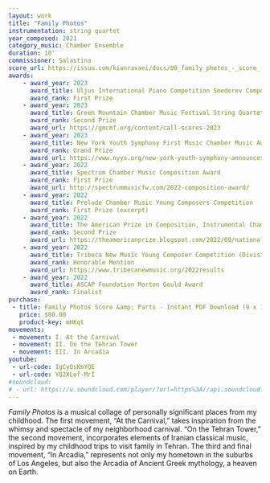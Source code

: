 ```yaml
---
layout: work
title: "Family Photos"
instrumentation: string quartet
year_composed: 2021
category_music: Chamber Ensemble
duration: 10'
commissioner: Salastina
score_url: https://issuu.com/kianravaei/docs/00_family_photos_-_score_-_ed_5
awards:
    - award_year: 2023
      award_title: Uljus International Piano Competition Smederev Composition Competition (Category III, Classical Acoustic Music)
      award_rank: First Prize
    - award_year: 2023
      award_title: Green Mountain Chamber Music Festival String Quartet Composition Competition
      award_rank: Second Prize
      award_url: https://gmcmf.org/content/call-scores-2023
    - award_year: 2023
      award_title: New York Youth Symphony First Music Chamber Music Award
      award_rank: Grand Prize
      award_url: https://www.nyys.org/new-york-youth-symphony-announces-winners-of-its-first-music-competition-for-the-2023-2024-season/
    - award_year: 2022
      award_title: Spectrum Chamber Music Composition Award
      award_rank: First Prize
      award_url: http://spectrummusicfw.com/2022-composition-award/
    - award_year: 2022
      award_title: Prelude Chamber Music Young Composers Competition
      award_rank: First Prize (excerpt)
    - award_year: 2022
      award_title: The American Prize in Composition, Instrumental Chamber Music
      award_rank: Second Prize
      award_url: https://theamericanprize.blogspot.com/2022/09/national-winners-composers-instrumental.html
    - award_year: 2022
      award_title: Tribeca New Music Young Composer Competition (Division I)
      award_rank: Honorable Mention
      award_url: https://www.tribecanewmusic.org/2022results
    - award_year: 2022
      award_title: ASCAP Foundation Morton Gould Award
      award_rank: Finalist
purchase:
 - title: Family Photos Score &amp; Parts - Instant PDF Download (9 x 12)
   price: $80.00
   product-key: mHKqt
movements:
 - movement: I. At the Carnival
 - movement: II. On the Tehran Tower
 - movement: III. In Arcadia
youtube:
 - url-code: IgCyOsKmYQE
 - url-code: YQ2XLof-MrI
#soundcloud: 
# - url: https://w.soundcloud.com/player/?url=https%3A//api.soundcloud.com/tracks/1091214523&color=%23ff5500&auto_play=false&hide_related=false&show_comments=true&show_user=true&show_reposts=false&show_teaser=true&visual=true
---
```


_Family Photos_ is a musical collage of personally significant places from my childhood. The first movement, “At the Carnival,” takes inspiration from the whimsy and spectacle of my neighborhood carnival. “On the Tehran Tower,” the second movement, incorporates elements of Iranian classical music, inspired by my childhood trips to visit family in Tehran. The third and final movement, “In Arcadia,” represents not only my hometown in the suburbs of Los Angeles, but also the Arcadia of Ancient Greek mythology, a heaven on Earth.